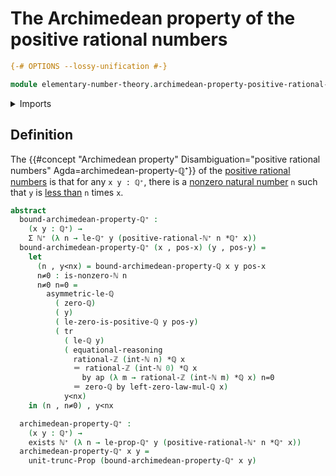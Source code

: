 # The Archimedean property of the positive rational numbers

```agda
{-# OPTIONS --lossy-unification #-}

module elementary-number-theory.archimedean-property-positive-rational-numbers where
```

<details><summary>Imports</summary>

```agda
open import elementary-number-theory.archimedean-property-rational-numbers
open import elementary-number-theory.integers
open import elementary-number-theory.multiplication-positive-rational-numbers
open import elementary-number-theory.multiplication-rational-numbers
open import elementary-number-theory.multiplicative-group-of-positive-rational-numbers
open import elementary-number-theory.natural-numbers
open import elementary-number-theory.nonzero-natural-numbers
open import elementary-number-theory.positive-rational-numbers
open import elementary-number-theory.rational-numbers
open import elementary-number-theory.strict-inequality-positive-rational-numbers
open import elementary-number-theory.strict-inequality-rational-numbers

open import foundation.action-on-identifications-functions
open import foundation.binary-transport
open import foundation.dependent-pair-types
open import foundation.existential-quantification
open import foundation.identity-types
open import foundation.propositional-truncations
open import foundation.transport-along-identifications
```

</details>

## Definition

The
{{#concept "Archimedean property" Disambiguation="positive rational numbers" Agda=archimedean-property-ℚ⁺}}
of the
[positive rational numbers](elementary-number-theory.positive-rational-numbers.md)
is that for any `x y : ℚ⁺`, there is a
[nonzero natural number](elementary-number-theory.nonzero-natural-numbers.md)
`n` such that `y` is
[less than](elementary-number-theory.strict-inequality-rational-numbers.md) `n`
times `x`.

```agda
abstract
  bound-archimedean-property-ℚ⁺ :
    (x y : ℚ⁺) →
    Σ ℕ⁺ (λ n → le-ℚ⁺ y (positive-rational-ℕ⁺ n *ℚ⁺ x))
  bound-archimedean-property-ℚ⁺ (x , pos-x) (y , pos-y) =
    let
      (n , y<nx) = bound-archimedean-property-ℚ x y pos-x
      n≠0 : is-nonzero-ℕ n
      n≠0 n=0 =
        asymmetric-le-ℚ
          ( zero-ℚ)
          ( y)
          ( le-zero-is-positive-ℚ y pos-y)
          ( tr
            ( le-ℚ y)
            ( equational-reasoning
              rational-ℤ (int-ℕ n) *ℚ x
              ＝ rational-ℤ (int-ℕ 0) *ℚ x
                by ap (λ m → rational-ℤ (int-ℕ m) *ℚ x) n=0
              ＝ zero-ℚ by left-zero-law-mul-ℚ x)
            y<nx)
    in (n , n≠0) , y<nx

  archimedean-property-ℚ⁺ :
    (x y : ℚ⁺) →
    exists ℕ⁺ (λ n → le-prop-ℚ⁺ y (positive-rational-ℕ⁺ n *ℚ⁺ x))
  archimedean-property-ℚ⁺ x y =
    unit-trunc-Prop (bound-archimedean-property-ℚ⁺ x y)
```
